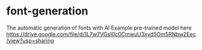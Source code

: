 # font-generation
The automatic generation of fonts with AI
Example pre-trained model here https://drive.google.com/file/d/1L7w7VGsI0c0CmwuU3xyd5Om5RNbw2Eec/view?usp=sharing
